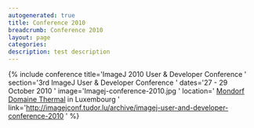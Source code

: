 ```yaml
---
autogenerated: true
title: Conference 2010
breadcrumb: Conference 2010
layout: page
categories: 
description: test description
---
```


{% include conference title='ImageJ 2010 User & Developer Conference ' section='3rd ImageJ User & Developer Conference ' dates='27 - 29 October 2010 ' image='Imagej-conference-2010.jpg ' location=' [Mondorf Domaine Thermal](http://www.mondorf.lu/en) in Luxembourg ' link='http://imagejconf.tudor.lu/archive/imagej-user-and-developer-conference-2010 ' %}
